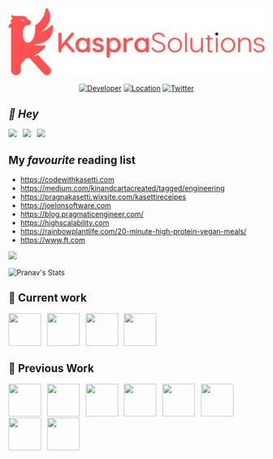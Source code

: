 ![Pranav Kasetti](https://github.com/LemonSpike/LemonSpike/raw/main/LemonSpike-banner.png)

<div align="center">

[![Developer](https://img.shields.io/badge/📱%20developer-iOS-orange)](https://www.apple.com/uk/ios/ios-15/)
[![Location](https://img.shields.io/badge/📍%20location-London-purple)](https://en.wikipedia.org/wiki/London)
[![Twitter](https://img.shields.io/badge/twitter-@spidey_vitamins-blue.svg?style=flat)](https://twitter.com/spidey_vitamins)

</div>

## _👋 Hey_

<a href="https://www.linkedin.com/in/pranavkasetti/"><img src="https://img.icons8.com/ios-filled/64/linkedin.png" width="32"/></a>
&nbsp;
<a href="https://www.codewithkasetti.com/"><img src="https://img.icons8.com/ios-filled/64/000000/laptop-coding.png" width="32"/></a>
&nbsp;
<a href="https://medium.com/@pranav.kasetti"><img src="https://img.icons8.com/ios-filled/64/000000/medium-logo.png" width="32"/></a>

## My *favourite* reading list

- https://codewithkasetti.com
- https://medium.com/kinandcartacreated/tagged/engineering
- https://pragnakasetti.wixsite.com/kasettireceipes
- https://joelonsoftware.com
- https://blog.pragmaticengineer.com/
- https://highscalability.com
- https://rainbowplantlife.com/20-minute-high-protein-vegan-meals/
- https://www.ft.com

<img src="https://github-readme-streak-stats.herokuapp.com/?user=LemonSpike&theme=default&hide_border=true&fire=e25822&currStreakLabel=e25822&dates=aaa&background=fff" />

![Pranav's Stats](https://github-readme-stats.vercel.app/api?username=LemonSpike&show_icons=true)

## 🌳 Current work
<a href="https://apps.apple.com/us/app/peacock-tv-stream-tv-movies/id1508186374"><img src="https://is1-ssl.mzstatic.com/image/thumb/Purple211/v4/ce/8f/2f/ce8f2f97-53f8-60f4-5603-a33d9cab84d7/AppIcon-1x_U007epad-0-0-0-85-220-0.png/128x0w.png" width="64" height="64"></a>
&nbsp;
<a href="https://apps.apple.com/no/app/skyshowtime-movies-series/id1616478112"><img src="https://is1-ssl.mzstatic.com/image/thumb/Purple221/v4/ea/5d/49/ea5d49d3-582d-2078-0564-9e6c1e569fa8/AppIcon-1x_U007epad-0-0-0-85-220-0.png/128x0w.png" width="64" height="64"></a>
&nbsp;
<a href="https://apps.apple.com/bw/app/showmax/id6451148933"><img src="https://is1-ssl.mzstatic.com/image/thumb/Purple221/v4/53/98/43/539843a4-4e7d-fc2c-6269-a88f3bc1dde8/AppIcon-1x_U007epad-0-0-0-85-220-0.png/128x0w.png" width="64" height="64"></a>
&nbsp;
<a href="https://apps.apple.com/gb/app/now/id512266300"><img src="https://is1-ssl.mzstatic.com/image/thumb/Purple126/v4/60/31/06/603106fc-4681-0b5e-fe3b-c2a003956d34/AppIcon-NOW-1x_U007emarketing-0-7-0-85-220.png/128x0w.png" width="64" height="64"></a>
&nbsp;

## 🌲 Previous Work

<a href="https://www.kinandcarta.com/en/"><img src="https://avatars.githubusercontent.com/u/1842206?s=200&v=4" width="64" height="64"></a>
&nbsp;
<a href="https://apps.apple.com/gb/app/tesco-grocery-clubcard/id389581236"><img src="https://is5-ssl.mzstatic.com/image/thumb/Purple112/v4/23/17/33/23173305-c8ac-832c-a1fe-56fc45ee34b8/AppIcon-0-0-1x_U007emarketing-0-0-0-7-0-0-sRGB-0-0-0-GLES2_U002c0-512MB-85-220-0-0.png/128x0w.png" width="64" height="64"></a>
&nbsp;
<a href="https://apps.apple.com/us/app/hear-me-now/id1079397776"><img src="https://is2-ssl.mzstatic.com/image/thumb/Purple124/v4/de/d8/95/ded895b4-3ca3-4b90-31fe-9e48c67aa260/AppIcon-1x_U007emarketing-0-10-0-0-85-220.png/128x0w.png" width="64" height="64"></a>
&nbsp;
<a href="https://apps.apple.com/gb/app/met-office-weather-forecast/id1068146838"><img src="https://is3-ssl.mzstatic.com/image/thumb/Purple124/v4/75/53/e1/7553e18c-2244-bb1c-f80f-a8d2d3f428ba/AppIcon-0-0-1x_U007emarketing-0-0-0-6-0-0-sRGB-0-0-0-GLES2_U002c0-512MB-85-220-0-0.png/128x0w.png" width="64" height="64"></a>
&nbsp;
<a href="https://apps.apple.com/gb/app/tesco-pay-for-simple-checkout/id917685544"><img src="https://is2-ssl.mzstatic.com/image/thumb/Purple124/v4/6f/4b/ca/6f4bcaa0-3ea5-2ca4-73e8-f01d732d7c4a/AppIcon-0-0-1x_U007emarketing-0-0-0-7-0-0-sRGB-0-0-0-GLES2_U002c0-512MB-85-220-0-0.png/128x0w.png" width="64" height="64"></a>
&nbsp;
<a href="https://apps.apple.com/gb/app/racing-post-horse-racing/id339003373"><img src="https://is3-ssl.mzstatic.com/image/thumb/Purple124/v4/ea/ed/70/eaed7087-63f9-6a47-37f6-b7ab4fe1098f/AppIcon-1x_U007emarketing-0-5-0-0-85-220.png/128x0w.png" width="64" height="64"></a>
&nbsp;
<a href="https://apps.apple.com/us/app/reelshot-video-editor/id1449364632"><img src="https://is5-ssl.mzstatic.com/image/thumb/Purple114/v4/87/72/cf/8772cffa-3434-9f13-5a1d-92985894c00d/AppIcon-0-0-1x_U007emarketing-0-0-0-7-0-0-sRGB-0-0-0-GLES2_U002c0-512MB-85-220-0-0.png/128x0w.png" width="64" height="64"></a>
&nbsp;
<a href="https://apps.apple.com/gb/app/nutmeg-saving-investment/id1127250193"><img src="https://is3-ssl.mzstatic.com/image/thumb/Purple114/v4/cd/ec/f8/cdecf8d0-7a34-194a-7271-d499a042a5e5/AppIcon-0-1x_U007emarketing-0-7-0-85-220.png/128x0w.png" width="64" height="64"></a>
&nbsp;
